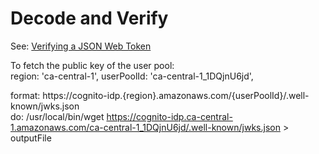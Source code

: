 # Decode and Verify

See: [Verifying a JSON Web Token](https://docs.aws.amazon.com/cognito/latest/developerguide/amazon-cognito-user-pools-using-tokens-verifying-a-jwt.html)

To fetch the public key of the user pool:  
region: 'ca-central-1',
userPoolId: 'ca-central-1_1DQjnU6jd',

format: https://cognito-idp.{region}.amazonaws.com/{userPoolId}/.well-known/jwks.json  
do: /usr/local/bin/wget https://cognito-idp.ca-central-1.amazonaws.com/ca-central-1_1DQjnU6jd/.well-known/jwks.json > outputFile
